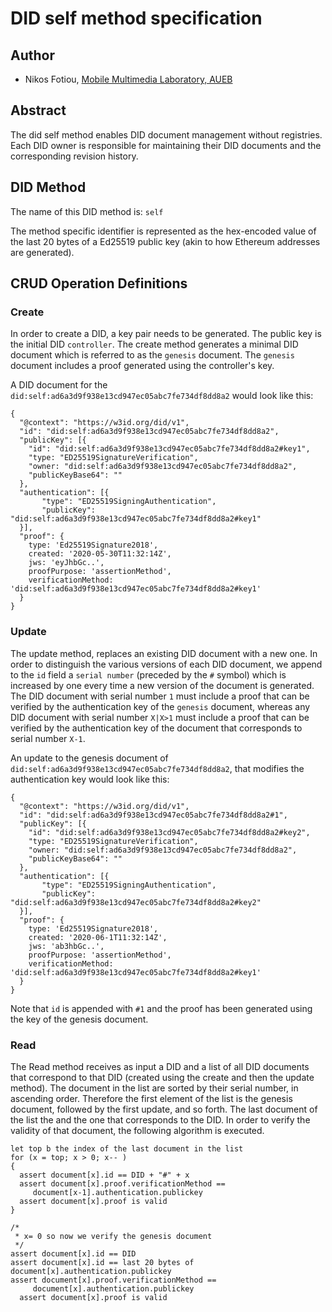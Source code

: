 # DID self method specification
## Author
* Nikos Fotiou, [Mobile Multimedia Laboratory, AUEB](https://mm.aueb.gr)

## Abstract
The did self method enables DID document management without registries. Each
DID owner is responsible for maintaining their DID documents and the corresponding
revision history.

## DID Method 
The name of this DID method is: `self`

The method specific identifier is represented as the hex-encoded value of the last 20 bytes
of a Ed25519 public key (akin to how Ethereum addresses are generated). 

## CRUD Operation Definitions
### Create
In order to create a DID, a key pair needs to be generated. The public key is the initial
DID `controller`. The create method generates a minimal DID document which is referred to as
the `genesis` document. The `genesis` document includes a proof generated using the controller's
key.    

A DID document for the `did:self:ad6a3d9f938e13cd947ec05abc7fe734df8dd8a2` would look like this:

```
{
  "@context": "https://w3id.org/did/v1",
  "id": "did:self:ad6a3d9f938e13cd947ec05abc7fe734df8dd8a2",
  "publicKey": [{
    "id": "did:self:ad6a3d9f938e13cd947ec05abc7fe734df8dd8a2#key1",
    "type: "ED25519SignatureVerification",
    "owner: "did:self:ad6a3d9f938e13cd947ec05abc7fe734df8dd8a2",
    "publicKeyBase64": ""
  },
  "authentication": [{
       "type": "ED25519SigningAuthentication",
       "publicKey": "did:self:ad6a3d9f938e13cd947ec05abc7fe734df8dd8a2#key1"
  }],
  "proof": {
    type: 'Ed25519Signature2018',
    created: '2020-05-30T11:32:14Z',
    jws: 'eyJhbGc..',
    proofPurpose: 'assertionMethod',
    verificationMethod: 'did:self:ad6a3d9f938e13cd947ec05abc7fe734df8dd8a2#key1'
  }
}
```

### Update
The update method, replaces an existing DID document with a new one. In order to distinguish the various versions of each DID document, we append to the `id` field a `serial number` (preceded by
the `#` symbol) which is increased by one every time a new version of the document is generated. The DID document with serial number `1` must include a proof that can be verified by the authentication key of the `genesis` document, whereas any DID document with serial number `X|X>1` must include a proof that can be verified by the authentication key of the document that corresponds to serial number `X-1`.

An update to the genesis document of `did:self:ad6a3d9f938e13cd947ec05abc7fe734df8dd8a2`, that modifies
the authentication key would look like this:
```
{
  "@context": "https://w3id.org/did/v1",
  "id": "did:self:ad6a3d9f938e13cd947ec05abc7fe734df8dd8a2#1",
  "publicKey": [{
    "id": "did:self:ad6a3d9f938e13cd947ec05abc7fe734df8dd8a2#key2",
    "type: "ED25519SignatureVerification",
    "owner: "did:self:ad6a3d9f938e13cd947ec05abc7fe734df8dd8a2",
    "publicKeyBase64": ""
  },
  "authentication": [{
       "type": "ED25519SigningAuthentication",
       "publicKey": "did:self:ad6a3d9f938e13cd947ec05abc7fe734df8dd8a2#key2"
  }],
  "proof": {
    type: 'Ed25519Signature2018',
    created: '2020-06-1T11:32:14Z',
    jws: 'ab3hbGc..',
    proofPurpose: 'assertionMethod',
    verificationMethod: 'did:self:ad6a3d9f938e13cd947ec05abc7fe734df8dd8a2#key1'
  }
}
```
Note that `id` is appended with `#1` and the proof has been generated using the key of the genesis document. 

### Read
The Read method receives as input a DID and a list of all DID documents that correspond to that DID (created using the create and then the update method). The document in the list are sorted by their
serial number, in ascending order. Therefore the first element of the list is the genesis document, followed by the first update, and so forth. The last document of the list the and the one that corresponds to the DID. In order to verify the validity of that document, the following algorithm is executed. 

```
let top b the index of the last document in the list
for (x = top; x > 0; x-- )
{
  assert document[x].id == DID + "#" + x
  assert document[x].proof.verificationMethod ==
     document[x-1].authentication.publickey
  assert document[x].proof is valid
} 

/*
 * x= 0 so now we verify the genesis document
 */
assert document[x].id == DID 
assert document[x].id == last 20 bytes of document[x].authentication.publickey
assert document[x].proof.verificationMethod ==
     document[x].authentication.publickey
  assert document[x].proof is valid
```


